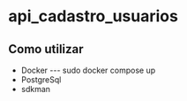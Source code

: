 ﻿# api_cadastro_usuarios

## Como utilizar

- Docker
---  sudo docker compose up
- PostgreSql
- sdkman
